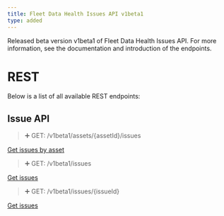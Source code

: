 ```yaml
---
title: Fleet Data Health Issues API v1beta1
type: added
---
```


Released beta version v1beta1 of Fleet Data Health Issues API. For more information, see the documentation and introduction of the endpoints.

# REST

Below is a list of all available REST endpoints:

## Issue API

> ➕ GET: /v1beta1/assets/{assetId}/issues

[Get issues by asset](ref:getIssuesByAsset)

> ➕ GET: /v1beta1/issues

[Get issues](ref:getPaginatedIssues)

> ➕ GET: /v1beta1/issues/{issueId}

[Get issues](ref:getIssueById)

